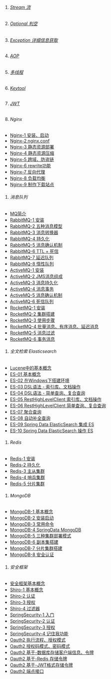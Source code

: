 1. ###### [Stream 流][stream]    
1. ###### [Optional 判空][optional]    
1. ###### [Exception 详细信息获取][exception]    
1. ###### [AOP][aop]
1. ###### [多线程][thread]
1. ###### [Keytool][keytool]
1. ###### [JWT][jwt]
1. ###### Nginx
-  [Nginx-1 安装、启动][nginx1]
-  [Nginx-2 nginx.conf][nginx2]
-  [Nginx-3 静态资源部署][nginx3]
-  [Nginx-4 静态资源压缩][nginx4]
-  [Nginx-5 跨域、防盗链][nginx5]
-  [Nginx-6 rewrite功能][nginx6]
-  [Nginx-7 反向代理][nginx7]
-  [Nginx-8 负载均衡][nginx8]
-  [Nginx-9 制作下载站点][nginx9]


1. ###### 消息队列
-  [MQ简介][mq]
-  [RabbitMQ-1 安装][rabbitmq1]
-  [RabbitMQ-2 五种消息模型][rabbitmq2]
-  [RabbitMQ-3 消息转换器][rabbitmq3]
-  [RabbitMQ-4 持久化][rabbitmq4]
-  [RabbitMQ-5 消息确认机制][rabbitmq5]
-  [RabbitMQ-6 TTL + 死信][rabbitmq6]
-  [RabbitMQ-7 延迟队列][rabbitmq7]
-  [RabbitMQ-8 惰性队列][rabbitmq8]
-  [ActiveMQ-1 安装][activemq1]
-  [ActiveMQ-2 JMS消息组成][activemq2]
-  [ActiveMQ-3 消息持久化][activemq3]
-  [ActiveMQ-4 消息事务][activemq4]
-  [ActiveMQ-5 消息确认机制][activemq5]
-  [ActiveMQ-6 死信队列][activemq6]
-  [RocketMQ-1 安装][rocketmq1]
-  [RocketMQ-2 集群搭建][rocketmq2]
-  [RocketMQ-3 使用步骤][rocketmq3]
-  [RocketMQ-4 批量消息、有序消息、延迟消息][rocketmq4]
-  [RocketMQ-5 消息过滤][rocketmq5]
-  [RocketMQ-6 事务消息][rocketmq6]

 
1. ###### 全文检索 Elasticsearch
-  [Lucene中的基本概念][lucene]
-  [ES-01 基本概念][es1]
-  [ES-02 在Windows下搭建环境][es2]
-  [ES-03 DSL语法 - 索引库、文档操作][es3]
-  [ES-04 DSL语法 - 简单查询、复合查询][es4]
-  [ES-05 RestHighLevelClient 索引库、文档操作][es5]
-  [ES-06 RestHighLevelClient 简单查询、复合查询][es6]
-  [ES-07 聚合查询][es7]
-  [ES-08 自动补全查询][es8]
-  [ES-09 Spring Data ElasticSearch 集成 ES][es9]
-  [ES-10 Spring Data ElasticSearch 操作 ES][es10]


1. ###### Redis
-  [Redis-1 安装][redis1]
-  [Redis-2 持久化][redis2]
-  [Redis-3 主从集群][redis3]
-  [Redis-4 哨兵集群][redis4]
-  [Redis-5 分片集群][redis5]

1. ###### MongoDB
-  [MongoDB-1 基本概念][mongodb1]
-  [MongoDB-2 安装启动][mongodb2]
-  [MongoDB-3 常用命令][mongodb3]
-  [MongoDB-4 SpringData MongoDB][mongodb4]
-  [MongoDB-5 三种集群部署模式][mongodb5]
-  [MongoDB-6 副本集搭建][mongodb6]
-  [MongoDB-7 分片集群搭建][mongodb7]
-  [MongoDB-8 安全认证][mongodb8]

1. ###### 安全框架
-  [安全框架基本概念][all]
-  [Shiro-1 基本概念][shiro1]
-  [Shiro-2 认证][shiro2]
-  [Shiro-3 授权][shiro3]
-  [Shiro-4 过滤器][shiro4]
-  [SpringSecurity-1 入门][springsecurity1]
-  [SpringSecurity-2 认证][springsecurity2]
-  [SpringSecurity-3 授权​][springsecurity3]
-  [SpringSecurity-4 记住我功能][springsecurity4]
-  [Oauth2 执行流程、授权模式][oauth2_1]
-  [Oauth2 授权码模式、密码模式][oauth2_2]
-  [Oauth2 基于-数据库存储客户端信息、令牌][oauth2_3]
-  [Oauth2 基于-Redis 存储令牌][oauth2_4]
-  [Oauth2 基于-JWT格式存储令牌][oauth2_5]
-  [Oauth2 端点接口][oauth2_6]


[nginx1]: https://fgq233.github.io/md/java/nginx/nginx1
[nginx2]: https://fgq233.github.io/md/java/nginx/nginx2
[nginx3]: https://fgq233.github.io/md/java/nginx/nginx3
[nginx4]: https://fgq233.github.io/md/java/nginx/nginx4
[nginx5]: https://fgq233.github.io/md/java/nginx/nginx5
[nginx6]: https://fgq233.github.io/md/java/nginx/nginx6
[nginx7]: https://fgq233.github.io/md/java/nginx/nginx7
[nginx8]: https://fgq233.github.io/md/java/nginx/nginx8
[nginx9]: https://fgq233.github.io/md/java/nginx/nginx9
[rocketmq6]: https://fgq233.github.io/md/mq/rocketmq6
[rocketmq5]: https://fgq233.github.io/md/mq/rocketmq5
[rocketmq4]: https://fgq233.github.io/md/mq/rocketmq4
[rocketmq3]: https://fgq233.github.io/md/mq/rocketmq3
[rocketmq2]: https://fgq233.github.io/md/mq/rocketmq2
[rocketmq1]: https://fgq233.github.io/md/mq/rocketmq1
[activemq6]: https://fgq233.github.io/md/mq/activemq6
[activemq5]: https://fgq233.github.io/md/mq/activemq5
[activemq4]: https://fgq233.github.io/md/mq/activemq4
[activemq3]: https://fgq233.github.io/md/mq/activemq3
[activemq2]: https://fgq233.github.io/md/mq/activemq2
[activemq1]: https://fgq233.github.io/md/mq/activemq1
[oauth2_6]: https://fgq233.github.io/md/security/oauth2_6
[oauth2_5]: https://fgq233.github.io/md/security/oauth2_5
[oauth2_4]: https://fgq233.github.io/md/security/oauth2_4
[oauth2_3]: https://fgq233.github.io/md/security/oauth2_3
[oauth2_2]: https://fgq233.github.io/md/security/oauth2_2
[oauth2_1]: https://fgq233.github.io/md/security/oauth2_1
[springsecurity1]: https://fgq233.github.io/md/security/springsecurity1
[springsecurity2]: https://fgq233.github.io/md/security/springsecurity2
[springsecurity3]: https://fgq233.github.io/md/security/springsecurity3
[springsecurity4]: https://fgq233.github.io/md/security/springsecurity4
[jwt]: https://fgq233.github.io/md/security/jwt
[thread]: https://fgq233.github.io/md/java/thread
[shiro4]: https://fgq233.github.io/md/security/shiro4
[shiro3]: https://fgq233.github.io/md/security/shiro3
[shiro2]: https://fgq233.github.io/md/security/shiro2
[shiro1]: https://fgq233.github.io/md/security/shiro1
[all]: https://fgq233.github.io/md/security/all
[mongodb8]: https://fgq233.github.io/md/nosql/mongodb8
[mongodb7]: https://fgq233.github.io/md/nosql/mongodb7
[mongodb6]: https://fgq233.github.io/md/nosql/mongodb6
[mongodb5]: https://fgq233.github.io/md/nosql/mongodb5
[mongodb4]: https://fgq233.github.io/md/nosql/mongodb4
[mongodb3]: https://fgq233.github.io/md/nosql/mongodb3
[mongodb1]: https://fgq233.github.io/md/nosql/mongodb1
[mongodb2]: https://fgq233.github.io/md/nosql/mongodb2
[keytool]: https://fgq233.github.io/md/java/keytool
[aop]: https://fgq233.github.io/md/java/aop
[redis1]: https://fgq233.github.io/md/nosql/redis1
[redis2]: https://fgq233.github.io/md/nosql/redis2
[redis3]: https://fgq233.github.io/md/nosql/redis3
[redis4]: https://fgq233.github.io/md/nosql/redis4
[redis5]: https://fgq233.github.io/md/nosql/redis5
[stream]: https://fgq233.github.io/md/java/stream
[exception]: https://fgq233.github.io/md/java/exception
[optional]: https://fgq233.github.io/md/java/optional
[mq]: https://fgq233.github.io/md/mq/all
[rabbitmq1]: https://fgq233.github.io/md/mq/rabbitmq1
[rabbitmq2]: https://fgq233.github.io/md/mq/rabbitmq2
[rabbitmq3]: https://fgq233.github.io/md/mq/rabbitmq3
[rabbitmq4]: https://fgq233.github.io/md/mq/rabbitmq4
[rabbitmq5]: https://fgq233.github.io/md/mq/rabbitmq5
[rabbitmq6]: https://fgq233.github.io/md/mq/rabbitmq6
[rabbitmq7]: https://fgq233.github.io/md/mq/rabbitmq7
[rabbitmq8]: https://fgq233.github.io/md/mq/rabbitmq8
[lucene]: https://fgq233.github.io/md/java/es/lucene
[es1]: https://fgq233.github.io/md/java/es/es1
[es2]: https://fgq233.github.io/md/java/es/es2
[es3]: https://fgq233.github.io/md/java/es/es3
[es4]: https://fgq233.github.io/md/java/es/es4
[es5]: https://fgq233.github.io/md/java/es/es5
[es6]: https://fgq233.github.io/md/java/es/es6
[es7]: https://fgq233.github.io/md/java/es/es7
[es8]: https://fgq233.github.io/md/java/es/es8
[es9]: https://fgq233.github.io/md/java/es/es9
[es10]: https://fgq233.github.io/md/java/es/es10
